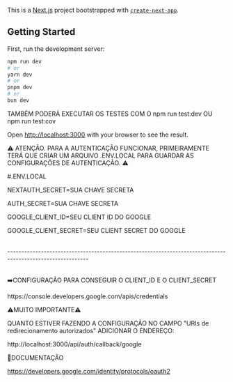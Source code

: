 This is a [Next.js](https://nextjs.org/) project bootstrapped with [`create-next-app`](https://github.com/vercel/next.js/tree/canary/packages/create-next-app).

## Getting Started

First, run the development server:

```bash
npm run dev
# or
yarn dev
# or
pnpm dev
# or
bun dev
```

TAMBÉM PODERÁ EXECUTAR OS TESTES COM O npm run test:dev OU npm run test:cov

Open [http://localhost:3000](http://localhost:3000) with your browser to see the result.

⚠️ ATENÇÃO. PARA A AUTENTICAÇÃO FUNCIONAR, PRIMEIRAMENTE TERÁ QUE CRIAR UM ARQUIVO .ENV.LOCAL PARA GUARDAR AS CONFIGURAÇÕES DE AUTENTICAÇÃO. ⚠️

#.ENV.LOCAL

<p>NEXTAUTH_SECRET=SUA CHAVE SECRETA</p>
<p>AUTH_SECRET=SUA CHAVE SECRETA</p>
<p>GOOGLE_CLIENT_ID=SEU CLIENT ID DO GOOGLE</p>
<p>GOOGLE_CLIENT_SECRET=SEU CLIENT SECRET DO GOOGLE</p>
<br>
-----------------------------------------------------------------------------------------------------------
<br>
<br>

➡️CONFIGURAÇÃO PARA CONSEGUIR O CLIENT_ID E O CLIENT_SECRET
<br>
<p>https://console.developers.google.com/apis/credentials</p>

⚠️MUITO IMPORTANTE⚠️

QUANTO ESTIVER FAZENDO A CONFIGURAÇÃO NO CAMPO "URIs de redirecionamento autorizados" ADICIONAR O ENDEREÇO: 
<p>http://localhost:3000/api/auth/callback/google</p>

📄DOCUMENTAÇÃO

https://developers.google.com/identity/protocols/oauth2

